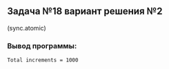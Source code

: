 ## Задача №18 вариант решения №2

(sync.atomic)


### Вывод программы:

```bash
Total increments = 1000
```
